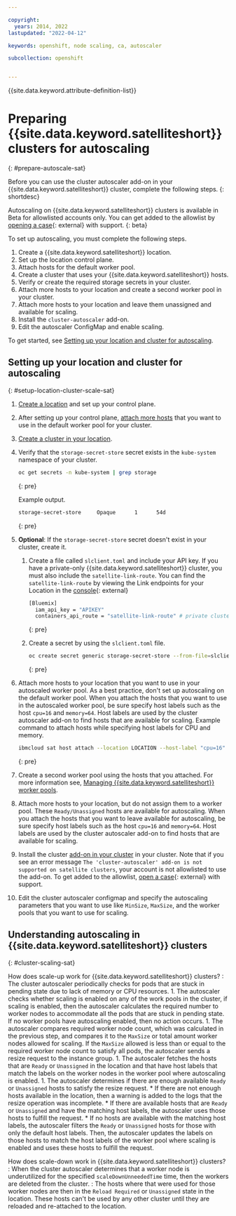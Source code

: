 ```yaml
---

copyright: 
  years: 2014, 2022
lastupdated: "2022-04-12"

keywords: openshift, node scaling, ca, autoscaler

subcollection: openshift


---
```


{{site.data.keyword.attribute-definition-list}}

# Preparing {{site.data.keyword.satelliteshort}} clusters for autoscaling
{: #prepare-autoscale-sat}

Before you can use the cluster autoscaler add-on in your {{site.data.keyword.satelliteshort}} cluster, complete the following steps.
{: shortdesc}

Autoscaling on {{site.data.keyword.satelliteshort}} clusters is available in Beta for allowlisted accounts only. You can get added to the allowlist by [opening a case](https://cloud.ibm.com/unifiedsupport/cases/form){: external} with support.
{: beta}

To set up autoscaling, you must complete the following steps.

1. Create a {{site.data.keyword.satelliteshort}} location.
1. Set up the location control plane.
1. Attach hosts for the default worker pool.
1. Create a cluster that uses your {{site.data.keyword.satelliteshort}} hosts.
1. Verify or create the required storage secrets in your cluster.
1. Attach more hosts to your location and create a second worker pool in your cluster.
1. Attach more hosts to your location and leave them unassigned and available for scaling.
1. Install the `cluster-autoscaler` add-on.
1. Edit the autoscaler ConfigMap and enable scaling.

To get started, see [Setting up your location and cluster for autoscaling](#setup-location-cluster-scale-sat).

## Setting up your location and cluster for autoscaling
{: #setup-location-cluster-scale-sat}

1. [Create a location](/docs/satellite?topic=satellite-locations) and set up your control plane.

1. After setting up your control plane, [attach more hosts](/docs/satellite?topic=satellite-attach-hosts) that you want to use in the default worker pool for your cluster.

1. [Create a cluster in your location](/docs/openshift?topic=openshift-satellite-clusters).

1. Verify that the `storage-secret-store` secret exists in the `kube-system` namespace of your cluster.
    ```sh
    oc get secrets -n kube-system | grep storage
    ```
    {: pre}
    
    Example output.
    
    ```sh
    storage-secret-store     Opaque      1      54d
    ```
    {: pre}
    
1. **Optional**: If the `storage-secret-store` secret doesn't exist in your cluster, create it.
    1. Create a file called `slclient.toml` and include your API key. If you have a private-only {{site.data.keyword.satelliteshort}} cluster, you must also include the `satellite-link-route`. You can find the `satellite-link-route` by viewing the Link endpoints for your Location in the [console](https://cloud.ibm.com/satellite/locations){: external}
        ```sh
        [Bluemix]
          iam_api_key = "APIKEY"
          containers_api_route = "satellite-link-route" # private clusters only
        ```
        {: pre}
        
    1. Create a secret by using the `slclient.toml` file.
        ```sh
        oc create secret generic storage-secret-store --from-file=slclient.toml -n kube-system
        ```
        {: pre}

1. Attach more hosts to your location that you want to use in your autoscaled worker pool. As a best practice, don't set up autoscaling on the default worker pool. When you attach the hosts that you want to use in the autoscaled worker pool, be sure specify host labels such as the host `cpu=16` and `memory=64`. Host labels are used by the cluster autoscaler add-on to find hosts that are available for scaling.
    Example command to attach hosts while specifying host labels for CPU and memory.
    ```sh
    ibmcloud sat host attach --location LOCATION --host-label "cpu=16" --host-label "memory=64" [--operating-system SYSTEM] 
    ```
    {: pre}
    
1. Create a second worker pool using the hosts that you attached. For more information see, [Managing {{site.data.keyword.satelliteshort}} worker pools](/docs/openshift?topic=openshift-satellite-clusters#satcluster-worker-pools-sat).

1. Attach more hosts to your location, but do not assign them to a worker pool. These `Ready/Unassigned` hosts are available for autoscaling. When you attach the hosts that you want to leave available for autoscaling, be sure specify host labels such as the host `cpu=16` and `memory=64`. Host labels are used by the cluster autoscaler add-on to find hosts that are available for scaling.
1. Install the cluster [add-on in your cluster](/docs/containers?topic=containers-cluster-scaling-install-addon) in your cluster. Note that if you see an error message `The 'cluster-autoscaler' add-on is not supported on satellite clusters`, your account is not allowlisted to use the add-on. To get added to the allowlist, [open a case](https://cloud.ibm.com/unifiedsupport/cases/form){: external} with support.
1. Edit the cluster autoscaler configmap and specify the autoscaling parameters that you want to use like `MinSize`, `MaxSize`, and the worker pools that you want to use for scaling.

## Understanding autoscaling in {{site.data.keyword.satelliteshort}} clusters
{: #cluster-scaling-sat}

How does scale-up work for {{site.data.keyword.satelliteshort}} clusters?
:   The cluster autoscaler periodically checks for pods that are stuck in pending state due to lack of memory or CPU resources. 
    1. The autoscaler checks whether scaling is enabled on any of the work pools in the cluster, if scaling is enabled, then the autoscaler calculates the required number to worker nodes to accommodate all the pods that are stuck in pending state. If no worker pools have autoscaling enabled, then no action occurs.
    1. The autoscaler compares required worker node count, which was calculated in the previous step, and compares it to the `MaxSize` or total amount worker nodes allowed for scaling. If the `MaxSize` allowed is less than or equal to the required worker node count to satisfy all pods, the autoscaler sends a resize request to the instance group.
    1. The autoscaler fetches the hosts that are `Ready` or `Unassigned` in the location and that have host labels that match the labels on the worker nodes in the worker pool where autoscaling is enabled. 
    1. The autoscaler determines if there are enough available `Ready` or `Unassigned` hosts to satisfy the resize request. 
        * If there are not enough hosts available in the location, then a warning is added to the logs that the resize operation was incomplete.
        * If there are available hosts that are `Ready` or `Unassigned` and have the matching host labels, the autoscaler uses those hosts to fulfill the request.
        * If no hosts are available with the matching host labels, the autoscaler filters the `Ready` or `Unassigned` hosts for those with only the default host labels. Then, the autoscaler updates the labels on those hosts to match the host labels of the worker pool where scaling is enabled and uses these hosts to fulfill the request.

How does scale-down work in {{site.data.keyword.satelliteshort}} clusters?
:   When the cluster autoscaler determines that a worker node is underutilized for the specified `scaleDownUnneededTime` time, then the workers are deleted from the cluster.
:   The hosts where that were used for those worker nodes are then in the `Reload Required` or `Unassigned` state in the location. These hosts can't be used by any other cluster until they are reloaded and re-attached to the location.
